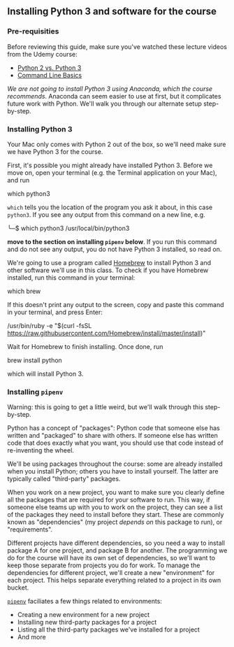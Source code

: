 ## Installing Python 3 and software for the course

### Pre-requisities

Before reviewing this guide, make sure you've watched these lecture videos from the Udemy course:

* [Python 2 vs. Python 3](https://www.udemy.com/complete-python-bootcamp/learn/v4/t/lecture/9373030?start=0)
* [Command Line Basics](https://www.udemy.com/complete-python-bootcamp/learn/v4/t/lecture/9431354?start=0)

*We are not going to install Python 3 using Anaconda, which the course recommends*. Anaconda can seem easier to use at first,
but it complicates future work with Python. We'll walk you through our alternate setup step-by-step.

### Installing Python 3

Your Mac only comes with Python 2 out of the box, so we'll need make sure we have Python 3 for the course.

First, it's possible you might already have installed Python 3. Before we move on, open your terminal (e.g. the Terminal application on your Mac),
and run

  which python3

`which` tells you the location of the program you ask it about, in this case `python3`. If you see any output from this command on a new line, e.g.

  ╰─$ which python3
  /usr/local/bin/python3

**move to the section on installing `pipenv` below**. If you run this command and do not see any output, you do not have Python 3 installed, so read on.

We're going to use a program called [Homebrew](https://brew.sh/#install) to install Python 3 and other software we'll use in this class. 
To check if you have Homebrew installed, run this command in your terminal:

  which brew

If this doesn't print any output to the screen, copy and paste this command in your terminal, and press Enter:

  /usr/bin/ruby -e "$(curl -fsSL https://raw.githubusercontent.com/Homebrew/install/master/install)"

Wait for Homebrew to finish installing. Once done, run

  brew install python

which will install Python 3.

### Installing `pipenv`

Warning: this is going to get a little weird, but we'll walk through this step-by-step.

Python has a concept of "packages": Python code that someone else has written and "packaged" to share with others. 
If someone else has written code that does exactly what you want, you should use that code instead of re-inventing the wheel.

We'll be using packages throughout the course: some are already installed when you install Python; others you have to install yourself.
The latter are typically called "third-party" packages.

When you work on a new project, you want to make sure you clearly define all the packages that are required for your software to run.
This way, if someone else teams up with you to work on the project, they can see a list of the packages they need to install 
before they start. These are commonly known as "dependencies" (my project _depends on_ this package to run), or "requirements".

Different projects have different dependencies, so you need a way to install package A for one project, and package B for another.
The programming we do for the course will have its own set of dependencies, so we'll want to keep those separate from projects
you do for work. To manage the dependencies for different project, we'll create a new "environment" for each project. This helps
separate everything related to a project in its own bucket.

[`pipenv`](https://docs.pipenv.org/) faciliates a few things related to environments:

* Creating a new environment for a new project
* Installing new third-party packages for a project
* Listing all the third-party packages we've installed for a project
* And more
